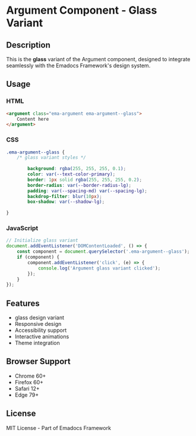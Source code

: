 # Argument Component - Glass Variant

## Description
This is the **glass** variant of the Argument component, designed to integrate seamlessly with the Emadocs Framework's design system.

## Usage

### HTML
```html
<argument class="ema-argument ema-argument--glass">
    Content here
</argument>
```

### CSS
```css
.ema-argument--glass {
    /* glass variant styles */
    
        background: rgba(255, 255, 255, 0.1);
        color: var(--text-color-primary);
        border: 1px solid rgba(255, 255, 255, 0.2);
        border-radius: var(--border-radius-lg);
        padding: var(--spacing-md) var(--spacing-lg);
        backdrop-filter: blur(10px);
        box-shadow: var(--shadow-lg);
    
}
```

### JavaScript
```javascript
// Initialize glass variant
document.addEventListener('DOMContentLoaded', () => {
    const component = document.querySelector('.ema-argument--glass');
    if (component) {
        component.addEventListener('click', (e) => {
            console.log('Argument glass variant clicked');
        });
    }
});
```

## Features
- glass design variant
- Responsive design
- Accessibility support
- Interactive animations
- Theme integration

## Browser Support
- Chrome 60+
- Firefox 60+
- Safari 12+
- Edge 79+

## License
MIT License - Part of Emadocs Framework
